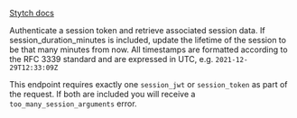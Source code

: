[Stytch docs](https://stytch.com/docs/api/session-auth)

Authenticate a session token and retrieve associated session data. If session_duration_minutes is included, update the lifetime of the session to be that many minutes from now. All timestamps are formatted according to the RFC 3339 standard and are expressed in UTC, e.g. `2021-12-29T12:33:09Z`

This endpoint requires exactly one `session_jwt` or `session_token` as part of the request. If both are included you will receive a `too_many_session_arguments` error.
